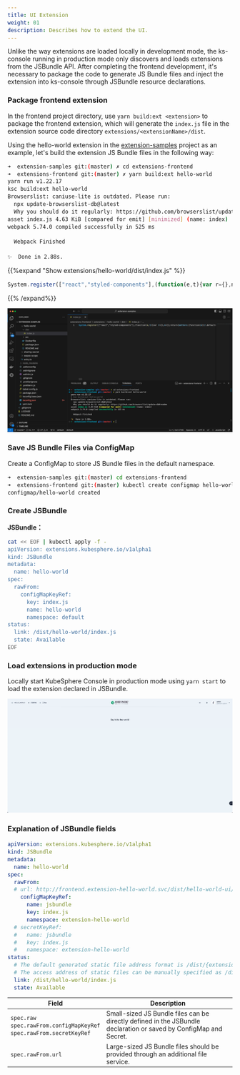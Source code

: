 ```yaml
---
title: UI Extension
weight: 01
description: Describes how to extend the UI.
---
```


Unlike the way extensions are loaded locally in development mode, the ks-console running in production mode only discovers and loads extensions from the JSBundle API. After completing the frontend development, it's necessary to package the code to generate JS Bundle files and inject the extension into ks-console through JSBundle resource declarations.

### Package frontend extension

In the frontend project directory, use `yarn build:ext <extension>` to package the frontend extension, which will generate the `index.js` file in the extension source code directory `extensions/<extensionName>/dist`.

Using the hello-world extension in the [extension-samples](https://github.com/kubesphere/extension-samples/tree/master/extensions-frontend) project as an example, let's build the extension JS Bundle files in the following way:

```bash
➜  extension-samples git:(master) ✗ cd extensions-frontend 
➜  extensions-frontend git:(master) ✗ yarn build:ext hello-world
yarn run v1.22.17
ksc build:ext hello-world
Browserslist: caniuse-lite is outdated. Please run:
  npx update-browserslist-db@latest
  Why you should do it regularly: https://github.com/browserslist/update-db#readme
asset index.js 4.63 KiB [compared for emit] [minimized] (name: index)
webpack 5.74.0 compiled successfully in 525 ms

  Webpack Finished

✨  Done in 2.88s.
```
{{%expand "Show extensions/hello-world/dist/index.js" %}}


```js
System.register(["react","styled-components"],(function(e,t){var r={},n={};return{setters:[function(e){r.default=e.default},function(e){n.default=e.default}],execute:function(){e(function(){var e={354:function(e,t,r){var n={"./base.json":197};function o(e){var t=i(e);return r(t)}function i(e){if(!r.o(n,e)){var t=new Error("Cannot find module '"+e+"'");throw t.code="MODULE_NOT_FOUND",t}return n[e]}o.keys=function(){return Object.keys(n)},o.resolve=i,e.exports=o,o.id=354},882:function(e,t,r){var n={"./base.json":881};function o(e){var t=i(e);return r(t)}function i(e){if(!r.o(n,e)){var t=new Error("Cannot find module '"+e+"'");throw t.code="MODULE_NOT_FOUND",t}return n[e]}o.keys=function(){return Object.keys(n)},o.resolve=i,e.exports=o,o.id=882},386:function(e,t,r){var n=r(149).R;t.s=function(e){if(e||(e=1),!r.y.meta||!r.y.meta.url)throw console.error("__system_context__",r.y),Error("systemjs-webpack-interop was provided an unknown SystemJS context. Expected context.meta.url, but none was provided");r.p=n(r.y.meta.url,e)}},149:function(e,t,r){function n(e,t){var r=document.createElement("a");r.href=e;for(var n="/"===r.pathname[0]?r.pathname:"/"+r.pathname,o=0,i=n.length;o!==t&&i>=0;){"/"===n[--i]&&o++}if(o!==t)throw Error("systemjs-webpack-interop: rootDirectoryLevel ("+t+") is greater than the number of directories ("+o+") in the URL path "+e);var c=n.slice(0,i+1);return r.protocol+"//"+r.host+c}t.R=n;var o=Number.isInteger||function(e){return"number"==typeof e&&isFinite(e)&&Math.floor(e)===e}},954:function(e){"use strict";e.exports=r},205:function(e){"use strict";e.exports=n},197:function(e){"use strict";e.exports={name:"Name"}},881:function(e){"use strict";e.exports={name:"名称"}}},o={};function i(t){var r=o[t];if(void 0!==r)return r.exports;var n=o[t]={exports:{}};return e[t](n,n.exports,i),n.exports}i.y=t,i.g=function(){if("object"==typeof globalThis)return globalThis;try{return this||new Function("return this")()}catch(e){if("object"==typeof window)return window}}(),i.o=function(e,t){return Object.prototype.hasOwnProperty.call(e,t)},i.r=function(e){"undefined"!=typeof Symbol&&Symbol.toStringTag&&Object.defineProperty(e,Symbol.toStringTag,{value:"Module"}),Object.defineProperty(e,"__esModule",{value:!0})},function(){var e;i.g.importScripts&&(e=i.g.location+"");var t=i.g.document;if(!e&&t&&(t.currentScript&&(e=t.currentScript.src),!e)){var r=t.getElementsByTagName("script");r.length&&(e=r[r.length-1].src)}if(!e)throw new Error("Automatic publicPath is not supported in this browser");e=e.replace(/#.*$/,"").replace(/\?.*$/,"").replace(/\/[^\/]+$/,"/"),i.p=e}();var c={};return(0,i(386).s)(1),function(){"use strict";i.r(c);var e=i(954),t=i(205).default.h3.withConfig({displayName:"App__Wrapper",componentId:"sc-1bs6lxk-0"})(["margin:8rem auto;text-align:center;"]);function r(){return e.default.createElement(t,null,"Say hi to the world!")}var n=[{path:"/hello-world",element:e.default.createElement(r,null)}];function o(e,t,r){return t in e?Object.defineProperty(e,t,{value:r,enumerable:!0,configurable:!0,writable:!0}):e[t]=r,e}function u(e,t){var r=Object.keys(e);if(Object.getOwnPropertySymbols){var n=Object.getOwnPropertySymbols(e);t&&(n=n.filter((function(t){return Object.getOwnPropertyDescriptor(e,t).enumerable}))),r.push.apply(r,n)}return r}function a(e){for(var t=1;t<arguments.length;t++){var r=null!=arguments[t]?arguments[t]:{};t%2?u(Object(r),!0).forEach((function(t){o(e,t,r[t])})):Object.getOwnPropertyDescriptors?Object.defineProperties(e,Object.getOwnPropertyDescriptors(r)):u(Object(r)).forEach((function(t){Object.defineProperty(e,t,Object.getOwnPropertyDescriptor(r,t))}))}return e}for(var s=i(882),f=s.keys().filter((function(e){return"./index.ts"!==e})),l={},p=0;p<f.length;p+=1)f[p].startsWith(".")&&(l=a(a({},l),s(f[p])));var b=l;function y(e,t){var r=Object.keys(e);if(Object.getOwnPropertySymbols){var n=Object.getOwnPropertySymbols(e);t&&(n=n.filter((function(t){return Object.getOwnPropertyDescriptor(e,t).enumerable}))),r.push.apply(r,n)}return r}function d(e){for(var t=1;t<arguments.length;t++){var r=null!=arguments[t]?arguments[t]:{};t%2?y(Object(r),!0).forEach((function(t){o(e,t,r[t])})):Object.getOwnPropertyDescriptors?Object.defineProperties(e,Object.getOwnPropertyDescriptors(r)):y(Object(r)).forEach((function(t){Object.defineProperty(e,t,Object.getOwnPropertyDescriptor(r,t))}))}return e}for(var h=i(354),O=h.keys().filter((function(e){return"./index.ts"!==e})),m={},v=0;v<O.length;v+=1)O[v].startsWith(".")&&(m=d(d({},m),h(O[v])));var g={routes:n,menus:[{parent:"topbar",name:"hello-world",title:"HELLO_WORLD",icon:"cluster",order:0,desc:"Say hi to the world!",skipAuth:!0}],locales:{zh:b,en:m}};globals.context.registerExtension(g)}(),c}())}}}));
```

{{% /expand%}}

![yarn-build-ext](yarn-build-ext.png?width=1200px)

### Save JS Bundle Files via ConfigMap

Create a ConfigMap to store JS Bundle files in the default namespace.

```bash
➜  extension-samples git:(master) cd extensions-frontend 
➜  extensions-frontend git:(master) kubectl create configmap hello-world --from-file=extensions/hello-world/dist/index.js
configmap/hello-world created
```

### Create JSBundle

**JSBundle：**


```bash
cat << EOF | kubectl apply -f -
apiVersion: extensions.kubesphere.io/v1alpha1
kind: JSBundle
metadata:
  name: hello-world
spec:
  rawFrom:
    configMapKeyRef:
      key: index.js
      name: hello-world
      namespace: default
status:
  link: /dist/hello-world/index.js
  state: Available
EOF
```

### Load extensions in production mode

Locally start KubeSphere Console in production mode using `yarn start` to load the extension declared in JSBundle.

![ks-console](ks-console.png?width=1200px)

### Explanation of JSBundle fields

```yaml
apiVersion: extensions.kubesphere.io/v1alpha1
kind: JSBundle
metadata:
  name: hello-world
spec:
  rawFrom:
  # url: http://frontend.extension-hello-world.svc/dist/hello-world-ui/index.js
    configMapKeyRef:
      name: jsbundle
      key: index.js
      namespace: extension-hello-world
  # secretKeyRef:
  #   name: jsbundle
  #   key: index.js
  #   namespace: extension-hello-world
status:
  # The default generated static file address format is /dist/{extensionName}/index.js
  # The access address of static files can be manually specified as /dist/{extensionName}/{subPath}/{fileName}
  link: /dist/hello-world/index.js 
  state: Available
```

| Field | Description |
| --- | ---|
| `spec.raw`</br>`spec.rawFrom.configMapKeyRef`</br>`spec.rawFrom.secretKeyRef` | Small-sized JS Bundle files can be directly defined in the JSBundle declaration or saved by ConfigMap and Secret. |
| `spec.rawFrom.url` | Large-sized JS Bundle files should be provided through an additional file service. |